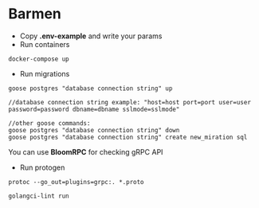 # Barmen

* Copy **.env-example** and write your params
* Run containers
```
docker-compose up
```
* Run migrations
```
goose postgres "database connection string" up

//database connection string example: "host=host port=port user=user password=password dbname=dbname sslmode=sslmode"

//other goose commands:
goose postgres "database connection string" down
goose postgres "database connection string" create new_miration sql
```

You can use **BloomRPC** for checking gRPC API

* Run protogen
```
protoc --go_out=plugins=grpc:. *.proto
```

``
golangci-lint run
``